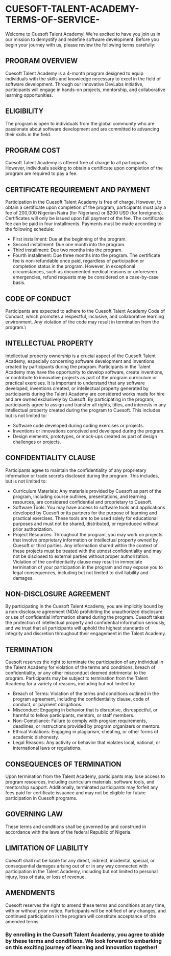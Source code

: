 # CUESOFT-TALENT-ACADEMY-TERMS-OF-SERVICE-

Welcome to Cuesoft Talent Academy! We're excited to have you join us in our mission to demystify and redefine software development.
Before you begin your journey with us, please review the following terms carefully:

## PROGRAM OVERVIEW
Cuesoft Talent Academy is a 4-month program designed to equip individuals with the skills and knowledge necessary to excel in the field of software development. Through our innovative DevLabs initiative, participants will engage in hands-on projects, mentorship, and collaborative learning opportunities.


## ELIGIBILITY
The program is open to individuals from the global community who are passionate about software development and are committed to advancing their skills in the field.


## PROGRAM COST
Cuesoft Talent Academy is offered free of charge to all participants. However, individuals seeking to obtain a certificate upon completion of the program are required to pay a fee.


## CERTIFICATE REQUIREMENT AND PAYMENT
Participation in the Cuesoft Talent Academy is free of charge. However, to obtain a certificate upon completion of the program, participants must pay a fee of 200,000 Nigerian Naira (for Nigerians) or $200 USD (for foreigners). Certificates will only be issued upon full payment of the fee.
The certificate fee can be paid in four installments. Payments must be made according to the following schedule:
* First installment: Due at the beginning of the program.
* Second installment: Due one month into the program.
* Third installment: Due two months into the program.
* Fourth installment: Due three months into the program.
The certificate fee is non-refundable once paid, regardless of participation or completion status in the program. However, in exceptional circumstances, such as documented medical reasons or unforeseen emergencies, refund requests may be considered on a case-by-case basis.


## CODE OF CONDUCT
Participants are expected to adhere to the Cuesoft Talent Academy Code of Conduct, which promotes a respectful, inclusive, and collaborative learning environment. Any violation of the code may result in termination from the program.\


## INTELLECTUAL PROPERTY
Intellectual property ownership is a crucial aspect of the Cuesoft Talent Academy, especially concerning software development and inventions created by participants during the program.
Participants in the Talent Academy may have the opportunity to develop software, create inventions, or contribute to innovative projects as part of the program curriculum or practical exercises. It is important to understand that any software developed, inventions created, or intellectual property generated by participants during the Talent Academy are considered works made for hire and are owned exclusively by Cuesoft.
By participating in the program, participants agree to assign and transfer all rights, titles, and interests in any intellectual property created during the program to Cuesoft. This includes but is not limited to:
* Software code developed during coding exercises or projects.
* Inventions or innovations conceived and developed during the program.
* Design elements, prototypes, or mock-ups created as part of design challenges or projects.


## CONFIDENTIALITY CLAUSE
Participants agree to maintain the confidentiality of any proprietary information or trade secrets disclosed during the program. 
This includes, but is not limited to:
* Curriculum Materials: Any materials provided by Cuesoft as part of the program, including course outlines, presentations, and learning resources, are considered confidential and proprietary to Cuesoft.
* Software Tools: You may have access to software tools and applications developed by Cuesoft or its partners for the purpose of learning and practical exercises. These tools are to be used solely for educational purposes and must not be shared, distributed, or reproduced without prior authorization. 
* Project Resources: Throughout the program, you may work on projects that involve proprietary information or intellectual property owned by Cuesoft or third parties. Any information shared within the context of these projects must be treated with the utmost confidentiality and may not be disclosed to external parties without proper authorization.
Violation of the confidentiality clause may result in immediate termination of your participation in the program and may expose you to legal consequences, including but not limited to civil liability and damages.


## NON-DISCLOSURE AGREEMENT
By participating in the Cuesoft Talent Academy, you are implicitly bound by a non-disclosure agreement (NDA) prohibiting the unauthorized disclosure or use of confidential information shared during the program. 
Cuesoft takes the protection of intellectual property and confidential information seriously, and we trust that all participants will uphold the highest standards of integrity and discretion throughout their engagement in the Talent Academy.


## TERMINATION
Cuesoft reserves the right to terminate the participation of any individual in the Talent Academy for violation of the terms and conditions, breach of confidentiality, or any other misconduct deemed detrimental to the program.
Participants may be subject to termination from the Talent Academy for a variety of reasons, including but not limited to:
* Breach of Terms: Violation of the terms and conditions outlined in the program agreement, including the confidentiality clause, code of conduct, or payment obligations. 
* Misconduct: Engaging in behavior that is disruptive, disrespectful, or harmful to fellow participants, mentors, or staff members.
* Non-Compliance: Failure to comply with program requirements, deadlines, or instructions provided by program organizers or mentors.
* Ethical Violations: Engaging in plagiarism, cheating, or other forms of academic dishonesty.
* Legal Reasons: Any activity or behavior that violates local, national, or international laws or regulations.


## CONSEQUENCES OF TERMINATION
Upon termination from the Talent Academy, participants may lose access to program resources, including curriculum materials, software tools, and mentorship support. Additionally, terminated participants may forfeit any fees paid for certificate issuance and may not be eligible for future participation in Cuesoft programs.


## GOVERNING LAW
These terms and conditions shall be governed by and construed in accordance with the laws of the federal Republic of Nigeria.


## LIMITATION OF LIABILITY
Cuesoft shall not be liable for any direct, indirect, incidental, special, or consequential damages arising out of or in any way connected with participation in the Talent Academy, including but not limited to personal injury, loss of data, or loss of revenue.


## AMENDMENTS
Cuesoft reserves the right to amend these terms and conditions at any time, with or without prior notice. Participants will be notified of any changes, and continued participation in the program will constitute acceptance of the amended terms.


### By enrolling in the Cuesoft Talent Academy, you agree to abide by these terms and conditions. We look forward to embarking on this exciting journey of learning and innovation together!













